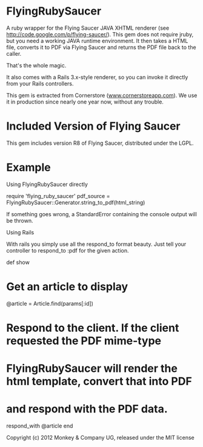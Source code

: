 FlyingRubySaucer
============

A ruby wrapper for the Flying Saucer JAVA XHTML renderer (see http://code.google.com/p/flying-saucer/).
This gem does not require jruby, but you need a working JAVA runtime environment. It then takes
a HTML file, converts it to PDF via Flying Saucer and returns the PDF file back to the caller.

That's the whole magic.

It also comes with a Rails 3.x-style renderer, so you can invoke it directly from your Rails controllers.

This gem is extracted from Cornerstore (www.cornerstoreapp.com). We use it in production since nearly one
year now, without any trouble.


Included Version of Flying Saucer
=================================
This gem includes version R8 of Flying Saucer, distributed under the LGPL.


Example
=======
Using FlyingRubySaucer directly

require 'flying_ruby_saucer'
pdf_source = FlyingRubySaucer::Generator.string_to_pdf(html_string)

If something goes wrong, a StandardError containing the console output will be thrown.

Using Rails

With rails you simply use all the respond_to format beauty. Just tell your controller to
respond_to :pdf for the given action.

def show
  # Get an article to display
  @article = Article.find(params[:id])
  
  # Respond to the client. If the client requested the PDF mime-type
  # FlyingRubySaucer will render the html template, convert that into PDF
  # and respond with the PDF data.
  respond_with @article
end

Copyright (c) 2012 Monkey & Company UG, released under the MIT license